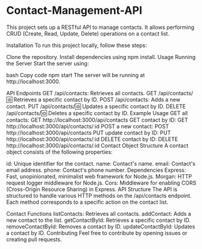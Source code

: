 # Contact-Management-API

This project sets up a RESTful API to manage contacts. It allows performing CRUD (Create, Read, Update, Delete) operations on a contact list.

Installation
To run this project locally, follow these steps:

Clone the repository.
Install dependencies using npm install.
Usage
Running the Server
Start the server using:

bash
Copy code
npm start
The server will be running at http://localhost:3000.

API Endpoints
GET /api/contacts: Retrieves all contacts.
GET /api/contacts/:id: Retrieves a specific contact by ID.
POST /api/contacts: Adds a new contact.
PUT /api/contacts/:id: Updates a specific contact by ID.
DELETE /api/contacts/:id: Deletes a specific contact by ID.
Example Usage
GET all contacts: GET http://localhost:3000/api/contacts
GET contact by ID: GET http://localhost:3000/api/contacts/:id
POST a new contact: POST http://localhost:3000/api/contacts
PUT update contact by ID: PUT http://localhost:3000/api/contacts/:id
DELETE contact by ID: DELETE http://localhost:3000/api/contacts/:id
Contact Object Structure
A contact object consists of the following properties:

id: Unique identifier for the contact.
name: Contact's name.
email: Contact's email address.
phone: Contact's phone number.
Dependencies
Express: Fast, unopinionated, minimalist web framework for Node.js.
Morgan: HTTP request logger middleware for Node.js.
Cors: Middleware for enabling CORS (Cross-Origin Resource Sharing) in Express.
API Structure
The API is structured to handle various HTTP methods on the /api/contacts endpoint. Each method corresponds to a specific action on the contact list.

Contact Functions
listContacts: Retrieves all contacts.
addContact: Adds a new contact to the list.
getContactById: Retrieves a specific contact by ID.
removeContactById: Removes a contact by ID.
updateContactById: Updates a contact by ID.
Contributing
Feel free to contribute by opening issues or creating pull requests.
